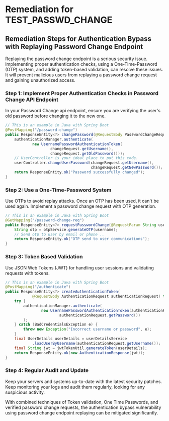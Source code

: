# Remediation for TEST_PASSWD_CHANGE

## Remediation Steps for Authentication Bypass with Replaying Password Change Endpoint

Replaying the password change endpoint is a serious security issue. Implementing proper authentication checks, using a One-Time-Password (OTP) system, and adding token-based validation, can resolve these issues. It will prevent malicious users from replaying a password change request and gaining unauthorized access.

### Step 1: Implement Proper Authentication Checks in Password Change API Endpoint

In your Password Change api endpoint, ensure you are verifying the user's old password before changing it to the new one.

```java
// This is an example in Java with Spring Boot
@PostMapping("/password-change")
public ResponseEntity<?> changePassword(@RequestBody PasswordChangeRequest changeRequest){
    authenticationManager.authenticate(
            new UsernamePasswordAuthenticationToken(
                    changeRequest.getUsername(),
                    changeRequest.getOldPassword()));
    // UserController is your ideal place to put this code.
    userController.changeUserPassword(changeRequest.getUsername(), 
                                      changeRequest.getNewPassword());
    return ResponseEntity.ok("Password successfully changed");
}
```

### Step 2: Use a One-Time-Password System 

Use OTPs to avoid replay attacks. Once an OTP has been used, it can't be used again. Implement a password change request with OTP generation.

```java
// This is an example in Java with Spring Boot
@GetMapping("/password-change-req")
public ResponseEntity<?> requestPasswordChange(@RequestParam String username){
    String otp = otpService.generateOTP(username);
    // Send otp to user by email or phone ..
    return ResponseEntity.ok("OTP send to user communications");  
}
```

### Step 3: Token Based Validation

Use JSON Web Tokens (JWT) for handling user sessions and validating requests with tokens. 

```java
// This is an example in Java with Spring Boot
@PostMapping("/authenticate")
public ResponseEntity<?> createAuthenticationToken(
            @RequestBody AuthenticationRequest authenticationRequest) throws Exception {
    try {
        authenticationManager.authenticate(
                new UsernamePasswordAuthenticationToken(authenticationRequest.getUsername(),
                        authenticationRequest.getPassword())
        );
    } catch (BadCredentialsException e) {
        throw new Exception("Incorrect username or password", e);
    }
    final UserDetails userDetails = userDetailsService
            .loadUserByUsername(authenticationRequest.getUsername());
    final String jwt = jwtTokenUtil.generateToken(userDetails);
    return ResponseEntity.ok(new AuthenticationResponse(jwt));
}
```
### Step 4: Regular Audit and Update

Keep your servers and systems up-to-date with the latest security patches. Keep monitoring your logs and audit them regularly, looking for any suspicious activity.

With combined techniques of Token validation, One Time Passwords, and verified password change requests, the authentication bypass vulnerability using password change endpoint replaying can be mitigated significantly.